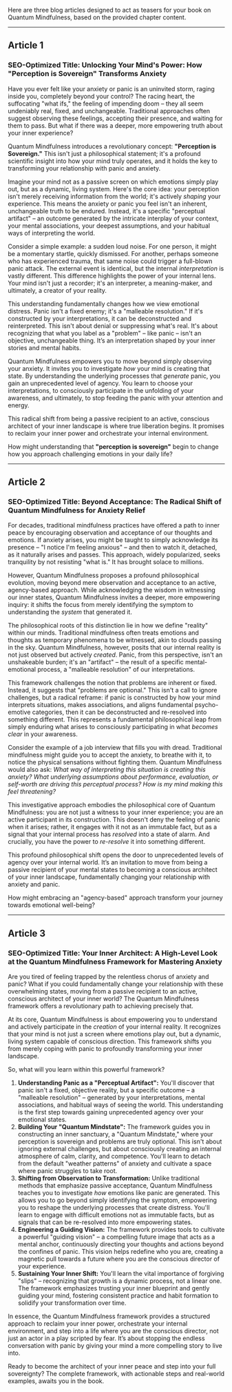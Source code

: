 Here are three blog articles designed to act as teasers for your book on Quantum Mindfulness, based on the provided chapter content.

---

## Article 1

### SEO-Optimized Title: Unlocking Your Mind's Power: How "Perception is Sovereign" Transforms Anxiety

Have you ever felt like your anxiety or panic is an uninvited storm, raging inside you, completely beyond your control? The racing heart, the suffocating "what ifs," the feeling of impending doom – they all seem undeniably real, fixed, and unchangeable. Traditional approaches often suggest observing these feelings, accepting their presence, and waiting for them to pass. But what if there was a deeper, more empowering truth about your inner experience?

Quantum Mindfulness introduces a revolutionary concept: **"Perception is Sovereign."** This isn't just a philosophical statement; it's a profound scientific insight into how your mind truly operates, and it holds the key to transforming your relationship with panic and anxiety.

Imagine your mind not as a passive screen on which emotions simply play out, but as a dynamic, living system. Here's the core idea: your perception isn't merely receiving information from the world; it's actively *shaping* your experience. This means the anxiety or panic you feel isn't an inherent, unchangeable truth to be endured. Instead, it's a specific "perceptual artifact" – an outcome generated by the intricate interplay of your context, your mental associations, your deepest assumptions, and your habitual ways of interpreting the world.

Consider a simple example: a sudden loud noise. For one person, it might be a momentary startle, quickly dismissed. For another, perhaps someone who has experienced trauma, that same noise could trigger a full-blown panic attack. The external event is identical, but the internal *interpretation* is vastly different. This difference highlights the power of your internal lens. Your mind isn't just a recorder; it's an interpreter, a meaning-maker, and ultimately, a creator of your reality.

This understanding fundamentally changes how we view emotional distress. Panic isn't a fixed enemy; it's a "malleable resolution." If it's constructed by your interpretations, it can be deconstructed and reinterpreted. This isn't about denial or suppressing what's real. It's about recognizing that what you label as a "problem" – like panic – isn't an objective, unchangeable thing. It’s an interpretation shaped by your inner stories and mental habits.

Quantum Mindfulness empowers you to move beyond simply observing your anxiety. It invites you to investigate *how* your mind is creating that state. By understanding the underlying processes that *generate* panic, you gain an unprecedented level of agency. You learn to choose your interpretations, to consciously participate in the unfolding of your awareness, and ultimately, to stop feeding the panic with your attention and energy.

This radical shift from being a passive recipient to an active, conscious architect of your inner landscape is where true liberation begins. It promises to reclaim your inner power and orchestrate your internal environment.

How might understanding that **"perception is sovereign"** begin to change how you approach challenging emotions in your daily life?

---

## Article 2

### SEO-Optimized Title: Beyond Acceptance: The Radical Shift of Quantum Mindfulness for Anxiety Relief

For decades, traditional mindfulness practices have offered a path to inner peace by encouraging observation and acceptance of our thoughts and emotions. If anxiety arises, you might be taught to simply acknowledge its presence – "I notice I'm feeling anxious" – and then to watch it, detached, as it naturally arises and passes. This approach, widely popularized, seeks tranquility by not resisting "what is." It has brought solace to millions.

However, Quantum Mindfulness proposes a profound philosophical evolution, moving beyond mere observation and acceptance to an active, agency-based approach. While acknowledging the wisdom in witnessing our inner states, Quantum Mindfulness invites a deeper, more empowering inquiry: it shifts the focus from merely identifying the symptom to understanding the *system* that generated it.

The philosophical roots of this distinction lie in how we define "reality" within our minds. Traditional mindfulness often treats emotions and thoughts as temporary phenomena to be witnessed, akin to clouds passing in the sky. Quantum Mindfulness, however, posits that our internal reality is not just observed but actively *created*. Panic, from this perspective, isn't an unshakeable burden; it's an "artifact" – the result of a specific mental-emotional process, a "malleable resolution" of our interpretations.

This framework challenges the notion that problems are inherent or fixed. Instead, it suggests that "problems are optional." This isn't a call to ignore challenges, but a radical reframe: if panic is constructed by how your mind interprets situations, makes associations, and aligns fundamental psycho-emotive categories, then it can be deconstructed and re-resolved into something different. This represents a fundamental philosophical leap from simply enduring what arises to consciously participating in what *becomes clear* in your awareness.

Consider the example of a job interview that fills you with dread. Traditional mindfulness might guide you to accept the anxiety, to breathe with it, to notice the physical sensations without fighting them. Quantum Mindfulness would also ask: *What way of interpreting this situation is creating this anxiety? What underlying assumptions about performance, evaluation, or self-worth are driving this perceptual process? How is my mind *making* this feel threatening?*

This investigative approach embodies the philosophical core of Quantum Mindfulness: you are not just a witness to your inner experience; you are an active participant in its construction. This doesn't deny the feeling of panic when it arises; rather, it engages with it not as an immutable fact, but as a signal that your internal process has *resolved* into a state of alarm. And crucially, you have the power to *re-resolve* it into something different.

This profound philosophical shift opens the door to unprecedented levels of agency over your internal world. It’s an invitation to move from being a passive recipient of your mental states to becoming a conscious architect of your inner landscape, fundamentally changing your relationship with anxiety and panic.

How might embracing an "agency-based" approach transform your journey towards emotional well-being?

---

## Article 3

### SEO-Optimized Title: Your Inner Architect: A High-Level Look at the Quantum Mindfulness Framework for Mastering Anxiety

Are you tired of feeling trapped by the relentless chorus of anxiety and panic? What if you could fundamentally change your relationship with these overwhelming states, moving from a passive recipient to an active, conscious architect of your inner world? The Quantum Mindfulness framework offers a revolutionary path to achieving precisely that.

At its core, Quantum Mindfulness is about empowering you to understand and actively participate in the *creation* of your internal reality. It recognizes that your mind is not just a screen where emotions play out, but a dynamic, living system capable of conscious direction. This framework shifts you from merely coping with panic to profoundly transforming your inner landscape.

So, what will you learn within this powerful framework?

1.  **Understanding Panic as a "Perceptual Artifact":** You'll discover that panic isn't a fixed, objective reality, but a specific outcome – a "malleable resolution" – generated by your interpretations, mental associations, and habitual ways of seeing the world. This understanding is the first step towards gaining unprecedented agency over your emotional states.
2.  **Building Your "Quantum Mindstate":** The framework guides you in constructing an inner sanctuary, a "Quantum Mindstate," where your perception is sovereign and problems are truly optional. This isn't about ignoring external challenges, but about consciously creating an internal atmosphere of calm, clarity, and competence. You'll learn to detach from the default "weather patterns" of anxiety and cultivate a space where panic struggles to take root.
3.  **Shifting from Observation to Transformation:** Unlike traditional methods that emphasize passive acceptance, Quantum Mindfulness teaches you to investigate *how* emotions like panic are generated. This allows you to go beyond simply identifying the symptom, empowering you to reshape the underlying processes that create distress. You'll learn to engage with difficult emotions not as immutable facts, but as signals that can be re-resolved into more empowering states.
4.  **Engineering a Guiding Vision:** The framework provides tools to cultivate a powerful "guiding vision" – a compelling future image that acts as a mental anchor, continuously directing your thoughts and actions beyond the confines of panic. This vision helps redefine who you are, creating a magnetic pull towards a future where you are the conscious director of your experience.
5.  **Sustaining Your Inner Shift:** You'll learn the vital importance of forgiving "slips" – recognizing that growth is a dynamic process, not a linear one. The framework emphasizes trusting your inner blueprint and gently guiding your mind, fostering consistent practice and habit formation to solidify your transformation over time.

In essence, the Quantum Mindfulness framework provides a structured approach to reclaim your inner power, orchestrate your internal environment, and step into a life where you are the conscious director, not just an actor in a play scripted by fear. It’s about stopping the endless conversation with panic by giving your mind a more compelling story to live into.

Ready to become the architect of your inner peace and step into your full sovereignty? The complete framework, with actionable steps and real-world examples, awaits you in the book.